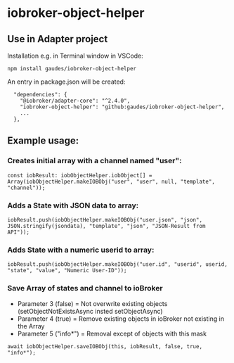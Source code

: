# iobroker-object-helper

## Use in Adapter project

Installation e.g. in Terminal window in VSCode:

`npm install gaudes/iobroker-object-helper`

An entry in package.json will be created:

```
  "dependencies": {
    "@iobroker/adapter-core": "^2.4.0",
    "iobroker-object-helper": "github:gaudes/iobroker-object-helper",
    ...
  },
```

## Example usage:

### Creates initial array with a channel named "user":

`const iobResult: iobObjectHelper.iobObject[] = Array(iobObjectHelper.makeIOBObj("user", "user", null, "template", "channel"));`

### Adds a State with JSON data to array:

`iobResult.push(iobObjectHelper.makeIOBObj("user.json", "json", JSON.stringify(jsondata), "template", "json", "JSON-Result from API"));`

### Adds State with a numeric userid to array:

`iobResult.push(iobObjectHelper.makeIOBObj("user.id", "userid", userid, "state", "value", "Numeric User-ID"));`

### Save Array of states and channel to ioBroker
* Parameter 3 (false) = Not overwrite existing objects (setObjectNotExistsAsync insted setObjectAsync) 
* Parameter 4 (true)  = Remove existing objects in ioBroker not existing in the Array
* Parameter 5 ("info*") = Removal except of objects with this mask

`await iobObjectHelper.saveIOBObj(this, iobResult, false, true, "info*");`